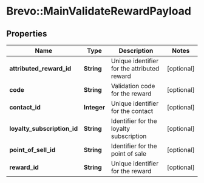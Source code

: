 # Brevo::MainValidateRewardPayload

## Properties
Name | Type | Description | Notes
------------ | ------------- | ------------- | -------------
**attributed_reward_id** | **String** | Unique identifier for the attributed reward | [optional] 
**code** | **String** | Validation code for the reward | [optional] 
**contact_id** | **Integer** | Unique identifier for the contact | [optional] 
**loyalty_subscription_id** | **String** | Identifier for the loyalty subscription | [optional] 
**point_of_sell_id** | **String** | Identifier for the point of sale | [optional] 
**reward_id** | **String** | Unique identifier for the reward | [optional] 



